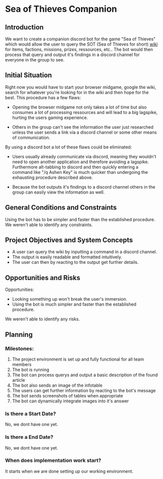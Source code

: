 # Sea of Thieves Companion

## Introduction

We want to create a companion discord bot for the game "Sea of Thieves" which would allow the user to query the SOT (Sea of Thieves for short) [wiki](https://seaofthieves.fandom.com/wiki/Sea_of_Thieves_Wiki) for items, factions, missions, prizes, ressources, etc.. The bot would then process that query and output it's findings in a discord channel for everyone in the group to see.


## Initial Situation

Right now you would have to start your browser midgame, google the wiki, search for whatever you're looking for in the wiki and then hope for the best. This procedure has a few flaws: 

* Opening the browser midgame not only takes a lot of time but also consumes a lot of processing ressources and will lead to a big lagspike, hurting the users gaming experience.
  
* Others in the group can't see the information the user just researched unless the user sends a link via a discord channel or some other means of communication.


By using a discord bot a lot of these flaws could be eliminated: 

* Users usually already communicate via discord, meaning they wouldn't need to open another application and therefore avoiding a lagspike. Furthermore alt-tabbing to discord and then quickly entering a command like "/q Ashen Key" is much quicker than undergoing the exhausting procedure described above.
  
* Because the bot outputs it's findings to a discord channel others in the group can easily view the information as well.
  

## General Conditions and Constraints

Using the bot has to be simpler and faster than the established procedure. We weren't able to identify any constraints.


## Project Objectives and System Concepts

* A user can query the wiki by inputting a command in a discord channel.
* The output is easily readable and formatted intuitively.
* The user can then by reacting to the output get further details.
  

## Opportunities and Risks

Opportunities:
* Looking something up won't break the user's immersion.
* Using the bot is much simpler and faster than the established procedure.
  
We weren't able to identify any risks.


## Planning

### Milestones:
1. The project environment is set up and fully functional for all team members
2. The bot is running
3. The bot can process querys and output a basic description of the found article
4. The bot also sends an image of the infotable
5. The users can get further information by reacting to the bot's message
6. The bot sends screenshots of tables when appropriate
7. The bot can dynamically integrate images into it's answer

### Is there a Start Date?
No, we dont have one yet.

### Is there a End Date?
No, we dont have one yet.

### When does implementation work start?
It starts when we are done setting up our working environment.